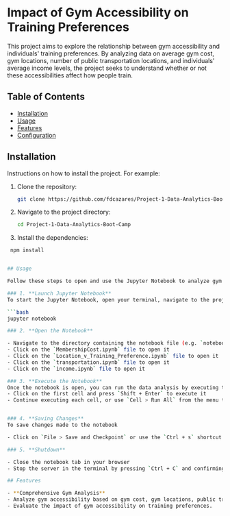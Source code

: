 # Impact of Gym Accessibility on Training Preferences

This project aims to explore the relationship between gym accessibility and individuals' training preferences. By analyzing data on average gym cost, gym locations, number of public transportation locations, and individuals' average income levels, the project seeks to understand whether or not these accessibilities affect how people train. 

## Table of Contents

- [Installation](#installation)
- [Usage](#usage)
- [Features](#features)
- [Configuration](#configuration)

## Installation

Instructions on how to install the project. For example:

1. Clone the repository:
   ```bash
   git clone https://github.com/fdcazares/Project-1-Data-Analytics-Boot-Camp.git

2. Navigate to the project directory:
   ```bash
   cd Project-1-Data-Analytics-Boot-Camp

4. Install the dependencies:
  ```bash
   npm install


## Usage

Follow these steps to open and use the Jupyter Notebook to analyze gym accessibility and training preferences.

### 1. **Launch Jupyter Notebook**
To start the Jupyter Notebook, open your terminal, navigate to the project directory, and run the following command:

```bash
jupyter notebook

### 2. **Open the Notebook**

- Navigate to the directory containing the notebook file (e.g. `notebooks` folder)
- Click on the `MembershipCost.ipynb` file to open it
- Click on the `Location_v_Training_Preference.ipynb` file to open it
- Click on the `transportation.ipynb` file to open it
- Click on the `income.ipynb` file to open it

### 3. **Execute the Notebook**
Once the notebook is open, you can run the data analysis by executing the cells:
- Click on the first cell and press `Shift + Enter` to execute it
- Continue executing each cell, or use `Cell > Run All` from the menu to run all the cell at the same time


### 4. **Saving Changes**
To save changes made to the notebook

- Click on `File > Save and Checkpoint` or use the `Ctrl + s` shortcut

### 5. **Shutdown**

- Close the notebook tab in your browser
- Stop the server in the terminal by pressing `Ctrl + C` and confirming with `y`.

## Features

- **Comprehensive Gym Analysis**
  - Analyze gym accessibility based on gym cost, gym locations, public transportation, and income levels.
  - Evaluate the impact of gym accessibility on training preferences.
